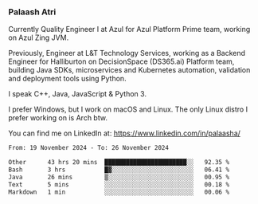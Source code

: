 ### Palaash Atri

Currently Quality Engineer I at Azul for Azul Platform Prime team, working on Azul Zing JVM. 

Previously, Engineer at L&T Technology Services, working as a Backend Engineer for Halliburton on DecisionSpace (DS365.ai) Platform team, building Java SDKs, microservices and Kubernetes automation, validation and deployment tools using Python.

I speak C++, Java, JavaScript & Python 3.

I prefer Windows, but I work on macOS and Linux. The only Linux distro I prefer working on is Arch btw.

You can find me on LinkedIn at: https://www.linkedin.com/in/palaasha/

<!--START_SECTION:waka-->

```txt
From: 19 November 2024 - To: 26 November 2024

Other      43 hrs 20 mins  ███████████████████████░░   92.35 %
Bash       3 hrs           █▓░░░░░░░░░░░░░░░░░░░░░░░   06.41 %
Java       26 mins         ▒░░░░░░░░░░░░░░░░░░░░░░░░   00.95 %
Text       5 mins          ░░░░░░░░░░░░░░░░░░░░░░░░░   00.18 %
Markdown   1 min           ░░░░░░░░░░░░░░░░░░░░░░░░░   00.06 %
```

<!--END_SECTION:waka-->
